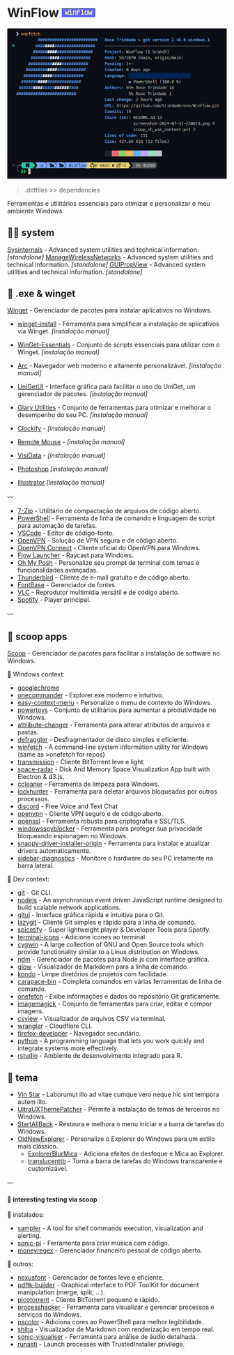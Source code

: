 # WinFlow [![WinFlow](./logo.png)](./logo.png)

![screenshot](./screenshot-2024-07-31-230819.png)

> .dotfiles >> dependencies


Ferramentas e utilitários essenciais para otimizar e personalizar o meu ambiente Windows.
## :guardsman: system

[Sysinternals](https://learn.microsoft.com/en-us/sysinternals/#sysinternals-live) - Advanced system utilities and technical information. *[standalone]*
[ManageWirelessNetworks](https://www.nirsoft.net/utils/manage_wireless_networks.html) - Advanced system utilities and technical information. *[standalone]*
[GUIPropView](https://www.nirsoft.net/utils/gui_prop_view.html) - Advanced system utilities and technical information. *[standalone]*


## :gem: .exe & winget
[Winget](https://learn.microsoft.com/pt-br/windows/package-manager/winget/) - Gerenciador de pacotes para instalar aplicativos no Windows.
   -   [winget-install](https://github.com/asheroto/winget-install) - Ferramenta para simplificar a instalação de aplicativos via Winget. *[instalação manual]*
   -   [WinGet-Essentials](https://github.com/jjcarrier/PS-WinGet-Essentials) - Conjunto de scripts essenciais para utilizar com o Winget. *[instalação manual]*

-   [Arc](https://arc.net/) - Navegador web moderno e altamente personalizável. *[instalação manual]*
-   [UniGetUI](https://www.marticliment.com/unigetui/) - Interface gráfica para facilitar o uso do UniGet, um gerenciador de pacotes. *[instalação manual]*
-   [Glary Utilities](https://www.glarysoft.com/) - Conjunto de ferramentas para otimizar e melhorar o desempenho do seu PC. *[instalação manual]*
-   [Clockify](https://app.clockify.me/en/login) - *[instalação manual]*
-   [Remote Mouse](https://www.remotemouse.net/) - *[instalação manual]*
-   [VisiData](https://www.visidata.org/) - *[instalação manual]*
-   [Photoshop](https://www.adobe.com/br/products/photoshop.html) *[instalação manual]*
-   [Illustrator](https://www.adobe.com/br/products/illustrator.html) *[instalação manual]*

:wavy_dash:

-   [7-Zip](https://7-zip.org/) - Utilitário de compactação de arquivos de código aberto.
-   [PowerShell](https://learn.microsoft.com/pt-br/powershell/) - Ferramenta de linha de comando e linguagem de script para automação de tarefas.
-   [VSCode](https://code.visualstudio.com/) - Editor de código-fonte.
-   [OpenVPN](https://openvpn.net/) - Solução de VPN segura e de código aberto.
-   [OpenVPN Connect](https://openvpn.net/client/client-connect-vpn-for-windows/) - Cliente oficial do OpenVPN para Windows.
-   [Flow Launcher](https://www.flowlauncher.com/) - Raycast para Windows.
-   [Oh My Posh](https://ohmyposh.dev/) - Personalize seu prompt de terminal com temas e funcionalidades avançadas.
-   [Thunderbird](https://www.thunderbird.net/pt-BR/) - Cliente de e-mail gratuito e de código aberto.
-   [FontBase](https://fontba.se/) - Gerenciador de fontes.
-   [VLC](https://www.videolan.org/vlc/) - Reprodutor multimídia versátil e de código aberto.
-   [Spotify](https://www.spotify.com/) - Player principal.

:wavy_dash:

## :ice_cream: scoop apps
[Scoop](https://github.com/ThomasNieto/Scoop) - Gerenciador de pacotes para facilitar a instalação de software no Windows.

:small_blue_diamond: Windows context:

   -   [googlechrome](https://www.google.com/intl/pt-BR/chrome/)
   -   [onecommander](https://www.onecommander.com/) - Explorer.exe moderno e intuitivo.
   -   [easy-context-menu](https://www.sordum.org/7615/easy-context-menu-v1-6/) - Personalize o menu de contexto do Windows.
   -   [powertoys](https://github.com/microsoft/PowerToys) - Conjunto de utilitários para aumentar a produtividade no Windows.
   -   [attribute-changer](https://www.petges.lu/) - Ferramenta para alterar atributos de arquivos e pastas.
   -   [defraggler](https://www.ccleaner.com/defraggler) - Desfragmentador de disco simples e eficiente.
   -   [winfetch](https://github.com/lptstr/winfetch) - A command-line system information utility for Windows (same as >onefetch for repos)
   -   [transmission](https://transmissionbt.com/) - Cliente BitTorrent leve e light.
   -   [space-radar](https://github.com/zz85/space-radar) - Disk And Memory Space Visualization App built with Electron & d3.js.
   -   [ccleaner](https://www.ccleaner.com/ccleaner) - Ferramenta de limpeza para Windows.
   -   [lockhunter](https://lockhunter.com/) - Ferramenta para deletar arquivos bloqueados por outros processos.
   -   [discord](https://discord.com/) - Free Voice and Text Chat
   -   [openvpn](https://openvpn.net/) - Cliente VPN seguro e de código aberto.
   -   [openssl](https://github.com/o2sh/onefetch?tab=readme-ov-file) - Ferramenta robusta para criptografia e SSL/TLS.
   -   [windowsspyblocker](https://crazymax.dev/WindowsSpyBlocker/download/) - Ferramenta para proteger sua privacidade bloqueando espionagem no Windows.
   -   [snappy-driver-installer-origin](https://www.snappy-driver-installer.org/) - Ferramenta para instalar e atualizar drivers automaticamente.
   -   [sidebar-diagnostics](https://github.com/ArcadeRenegade/SidebarDiagnostics) - Monitore o hardware do seu PC iretamente na barra lateral.

:deciduous_tree: Dev context:

   -   [git](https://git-scm.com/) - Git CLI.
   -   [nodejs](https://nodejs.org) - An asynchronous event driven JavaScript runtime designed to build scalable network applications.
   -   [gitui](https://github.com/extrawurst/gitui) - Interface gráfica rápida e intuitiva para o Git.
   -   [lazygit](https://github.com/jesseduffield/lazygit) - Cliente Git simples e rápido para a linha de comando.
   -   [spicetify](https://spicetify.app/docs/advanced-usage/installation) - Super lightweight player & Developer Tools para Spotify.
   -   [terminal-icons](https://github.com/devblackops/Terminal-Icons) - Adicione ícones ao terminal.
   -   [cygwin](https://cygwin.com/) - A large collection of GNU and Open Source tools which provide functionality similar to a Linux distribution on Windows.
   -   [ndm](https://github.com/720kb/ndm) - Gerenciador de pacotes para Node.js com interface gráfica.
   -   [glow](https://github.com/charmbracelet/glow) - Visualizador de Markdown para a linha de comando.
   -   [kondo](https://github.com/tbillington/kondo) - Limpe diretórios de projetos com facilidade.
   -   [carapace-bin](https://carapace-sh.github.io/carapace-bin/carapace-bin.html) - Completa comandos em várias ferramentas de linha de comando.
   -   [onefetch](https://github.com/o2sh/onefetch?tab=readme-ov-file) - Exibe informações e dados do repositório Git graficamente.
   -   [imagemagick](https://imagemagick.org/) - Conjunto de ferramentas para criar, editar e compor imagens.
   -   [csview](https://github.com/wfxr/csview) - Visualizador de arquivos CSV via terminal.
   -   [wrangler](https://developers.cloudflare.com/workers/tooling/wrangler) - Cloudflare CLI.
   -   [firefox-developer](https://www.mozilla.org/en-US/firefox/developer/) - Navegador secundário.
   -   [python](https://www.python.org/) - A programming language that lets you work quickly and integrate systems more effectively.
   -   [rstudio](https://posit.co/products/open-source/rstudio/) - Ambiente de desenvolvimento integrado para R.

## :sunflower: tema

-   [Vin Star](https://www.vinstartheme.com/) - Laborumut illo ad vitae cumque vero neque hic sint tempora autem illo.
-   [UltraUXThemePatcher](https://www.ultrauxthemepatcher.com/) - Permite a instalação de temas de terceiros no Windows.
-   [StartAllBack](https://www.startallback.com/) - Restaura e melhora o menu iniciar e a barra de tarefas do Windows.
-   [OldNewExplorer](https://learn.microsoft.com/pt-br/powershell/) - Personalize o Explorer do Windows para um estilo mais clássico.
    -   [ExplorerBlurMica](https://github.com/Maplespe/ExplorerBlurMica) - Adiciona efeitos de desfoque e Mica ao Explorer.
    -   [translucenttb](https://github.com/TranslucentTB/TranslucentTB) - Torna a barra de tarefas do Windows transparente e customizável.

:wavy_dash:

#### :icecream: interesting testing via scoop

:ghost: instalados:

   - [sampler](https://github.com/sqshq/sampler?tab=readme-ov-file) - A tool for shell commands execution, visualization and alerting.
   - [sonic-pi](https://sonic-pi.net/) - Ferramenta para criar música com código.
   - [moneyregex](https://moneymanagerex.org/) - Gerenciador financeiro pessoal de código aberto.

:raising_hand: outros:
- [nexusfont](https://www.xiles.app/) - Gerenciador de fontes leve e eficiente.
- [pdftk-builder](https://pdftk-builder-enhanced.sourceforge.io/) - Graphical interface to PDF ToolKit for document manipulation (merge, split, ...).
 - [picotorrent](https://github.com/picotorrent/picotorrent) - Cliente BitTorrent pequeno e rápido.
 - [processhacker](https://processhacker.sourceforge.io/) - Ferramenta para visualizar e gerenciar processos e serviços do Windows.
 - [pscolor](https://github.com/Davlind/PSColor?tab=readme-ov-file) - Adiciona cores ao PowerShell para melhor legibilidade.
 - [shiba](https://github.com/rhysd/Shiba) - Visualizador de Markdown com renderização em tempo real.
 - [sonic-visualiser](https://www.sonicvisualiser.org/) - Ferramenta para análise de áudio detalhada.
 - [runasti](https://github.com/jschicht/RunAsTI) - Launch processes with TrustedInstaller privilege.
